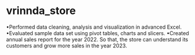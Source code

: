 # vrinnda_store

•Performed data cleaning, analysis and visualization in advanced Excel.
•Evaluated sample data set using pivot tables, charts and slicers.
•Created annual sales report for the year 2022. So that, the store can understand its customers and grow more sales in the year 2023.
